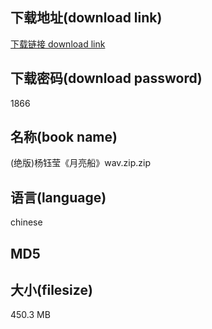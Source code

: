 ## 下载地址(download link)
[下载链接 download link](https://voluble-croquembouche-d321dc.netlify.app/?s=%28%E7%BB%9D%E7%89%88%29%E6%9D%A8%E9%92%B0%E8%8E%B9%E3%80%8A%E6%9C%88%E4%BA%AE%E8%88%B9%E3%80%8Bwav.zip)

## 下载密码(download password)
1866

## 名称(book name)
(绝版)杨钰莹《月亮船》wav.zip.zip

## 语言(language)
chinese

## MD5


## 大小(filesize)
450.3 MB
